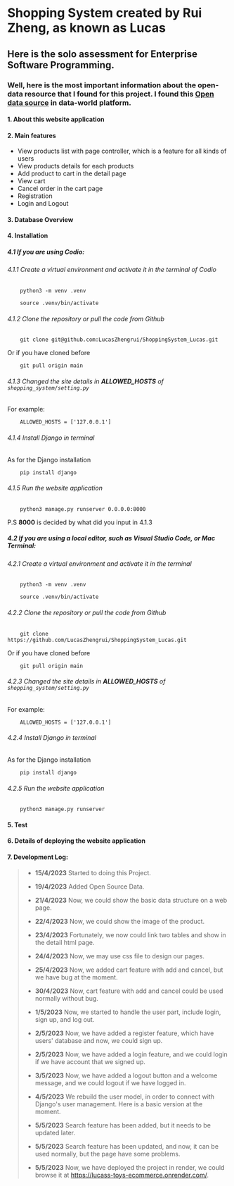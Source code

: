 # Shopping System created by Rui Zheng, as known as Lucas
## Here is the solo assessment for Enterprise Software Programming.
### Well, here is the most important information about the open-data resource that I found for this project. I found this [Open data source](https://data.world/promptcloud/amazon-product-dataset-2020/workspace/file?filename=marketing_sample_for_amazon_com-ecommerce__20200101_20200131__10k_data.csv%2Fhome%2Fsdf%2Fmarketing_sample_for_amazon_com-ecommerce__20200101_20200131__10k_data.csv) in data-world platform.

#### 1. About this website application

#### 2. Main features

* View products list with page controller, which is a feature for all kinds of users
* View products details for each products
* Add product to cart in the detail page
* View cart
* Cancel order in the cart page
* Registration
* Login and Logout

#### 3. Database Overview

#### 4. Installation

##### 4.1 If you are using Codio:

###### 4.1.1 Create a virtual environment and activate it in the terminal of Codio
``` shell
    python3 -m venv .venv 
```

``` shell
    source .venv/bin/activate 
```

###### 4.1.2 Clone the repository or pull the code from Github
``` shell
    git clone git@github.com:LucasZhengrui/ShoppingSystem_Lucas.git
```
Or if you have cloned before

``` shell
    git pull origin main
```

###### 4.1.3 Changed the site details in **ALLOWED_HOSTS** of ```shopping_system/setting.py```

For example:

``` shell
    ALLOWED_HOSTS = ['127.0.0.1']
```

###### 4.1.4 Install Django in terminal

As for the Django installation

``` shell
    pip install django
```

###### 4.1.5 Run the website application

``` shell
    python3 manage.py runserver 0.0.0.0:8000
```

P.S **8000** is decided by what did you input in 4.1.3

##### 4.2 If you are using a local editor, such as Visual Studio Code, or Mac Terminal:

###### 4.2.1 Create a virtual environment and activate it in the terminal
``` shell
    python3 -m venv .venv 
```

``` shell
    source .venv/bin/activate 
```

###### 4.2.2 Clone the repository or pull the code from Github
``` shell
    git clone https://github.com/LucasZhengrui/ShoppingSystem_Lucas.git
```
Or if you have cloned before

``` shell
    git pull origin main
```

###### 4.2.3 Changed the site details in **ALLOWED_HOSTS** of ```shopping_system/setting.py```

For example:

``` shell
    ALLOWED_HOSTS = ['127.0.0.1']
```

###### 4.2.4 Install Django in terminal

As for the Django installation

``` shell
    pip install django
```

###### 4.2.5 Run the website application

``` shell
    python3 manage.py runserver
```

#### 5. Test

#### 6. Details of deploying the website application

#### 7. Development Log:

> * **15/4/2023** Started to doing this Project.
> 
> * **19/4/2023** Added Open Source Data.
> 
> * **21/4/2023** Now, we could show the basic data structure on a web page.
> 
> * **22/4/2023** Now, we could show the image of the product.
> 
> * **23/4/2023** Fortunately, we now could link two tables and show in the detail html page.
> 
> * **24/4/2023** Now, we may use css file to design our pages.
> 
> * **25/4/2023** Now, we added cart feature with add and cancel, but we have bug at the moment.
> 
> * **30/4/2023** Now, cart feature with add and cancel could be used normally without bug.
> 
> * **1/5/2023** Now, we started to handle the user part, include login, sign up, and log out.
> 
> * **2/5/2023** Now, we have added a register feature, which have users' database and now, we could sign up.
> 
> * **2/5/2023** Now, we have added a login feature, and we could login if we have account that we signed up.
> 
> * **3/5/2023** Now, we have added a logout button and a welcome message, and we could logout if we have logged in.
> 
> * **4/5/2023** We rebuild the user model, in order to connect with Django's user management. Here is a basic version at the moment.
> 
> * **5/5/2023** Search feature has been added, but it needs to be updated later.
> 
> * **5/5/2023** Search feature has been updated, and now, it can be used normally, but the page have some problems.
> 
> * **5/5/2023** Now, we have deployed the project in render, we could browse it at https://lucass-toys-ecommerce.onrender.com/.